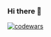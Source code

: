 ### Hi there 👋

[![codewars](https://www.codewars.com/users/Monorall/badges/large)](https://www.codewars.com/users/Monorall)   

